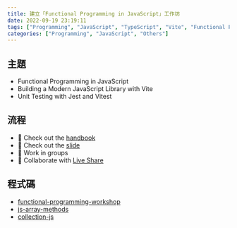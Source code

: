 ```yaml
---
title: 建立「Functional Programming in JavaScript」工作坊
date: 2022-09-19 23:19:11
tags: ["Programming", "JavaScript", "TypeScript", "Vite", "Functional Programming", "TDD", "Testing", "Workshop"]
categories: ["Programming", "JavaScript", "Others"]
---
```


## 主題

- Functional Programming in JavaScript
- Building a Modern JavaScript Library with Vite
- Unit Testing with Jest and Vitest

## 流程

- 📖 Check out the [handbook](https://memochou1993.github.io/functional-programming-workshop/)
- 📜 Check out the [slide](https://docs.google.com/presentation/d/14Navycm3I2oFvE0DdUNzVtvLhRRs1BM_V2xTy_azRt0/edit?usp=sharing)
- 💪 Work in groups
- 🔨 Collaborate with [Live Share](https://code.visualstudio.com/learn/collaboration/live-share)

## 程式碼

- [functional-programming-workshop](https://github.com/memochou1993/functional-programming-workshop)
- [js-array-methods](https://github.com/memochou1993/js-array-methods)
- [collection-js](https://github.com/memochou1993/collection-js)
